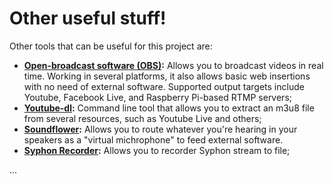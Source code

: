 # Other useful stuff!
Other tools that can be useful for this project are:

- **[Open-broadcast software (OBS)](https://obsproject.com/):** Allows you to broadcast videos in real time. Working in several platforms, it also allows basic web insertions with no need of external software. Supported output targets include Youtube, Facebook Live, and Raspberry Pi-based RTMP servers;
- **[Youtube-dl](https://github.com/rg3/youtube-dl/):** Command line tool that allows you to extract an m3u8 file from several resources, such as Youtube Live and others;
- **[Soundflower](https://soundflower.en.softonic.com/mac):** Allows you to route whatever you're hearing in your speakers as a "virtual michrophone" to feed external software.
- **[Syphon Recorder](http://syphon.v002.info/recorder/):** Allows you to recorder Syphon stream to file;

...
